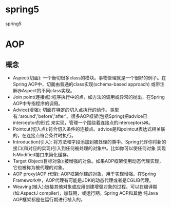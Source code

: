 # spring5
spring5

# AOP
## 概念
- Aspect(切面): 一个衡切很多class的模块。事物管理就是一个很好的例子。在Spring AOP中，切面由普通的class实现(schema-based approach)
或带注解@Aspect的不同class实现。
- Join point(连接点):程序执行中的点，如方法的调用或异常的抛出，在Spring AOP中专指程序的调用。
- Advice(增强): 切面在特定的切入点执行的动作。类型有:'around','before','after'。很多AOP框架(包括Spring)把advice已interceptor的形式
来实现，管理一个围绕着连接点的interceptors串。
- Pointcut(切入点):符合切入条件的连接点。advice是和pointcut表达式相关联的，在连接点符合条件时执行。
- Introduction(引入): 将方法和字段添加到被处理的类中。Spring允许你将新的接口(和对应的实现)引入到任何被处理的对象中。比如你可以使任何对象
实现IsModified接口来简化缓存。
- Target Object(目标对象):被增强的对象。如果AOP框架使用动态代理实现，它也被称为被代理的对象。
- AOP proxy(AOP 代理): AOP框架创建的对象，用于实现增强。在Spring Framework中，AOP代理有可能是JDK的动态代理或者是CGLIB代理。
- Weaving(植入):链接其他对象或应用创建增强对象的过程。可以在编译期(如:AspectJ compiler)，加载期，或运行期。Spring AOP和其他
纯Java AOP框架都是在运行期进行植入的。